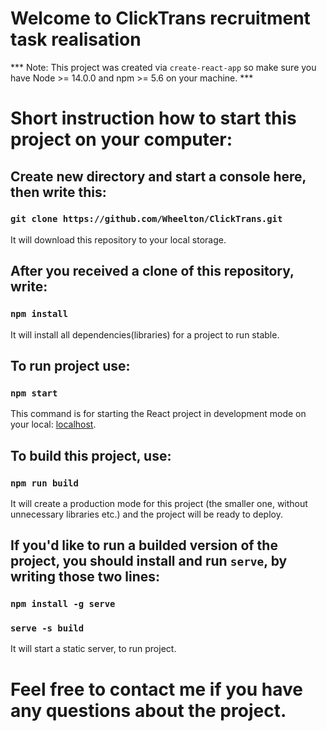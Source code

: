 # Welcome to ClickTrans recruitment task realisation

*** Note: This project was created via `create-react-app` so make sure you have Node >= 14.0.0 and npm >= 5.6 on your machine. ***

# Short instruction how to start this project on your computer:

## Create new directory and start a console here, then write this:

### `git clone https://github.com/Wheelton/ClickTrans.git`

It will download this repository to your local storage.

## After you received a clone of this repository, write:

### `npm install`
 
It will install all dependencies(libraries) for a project to run stable.

## To run project use:

### `npm start`

This command is for starting the React project in development mode on your local:  [localhost](http://localhost:3000).

## To build this project, use:

### `npm run build`

It will create a production mode for this project (the smaller one, without unnecessary libraries etc.) and the project will be ready to deploy.

## If you'd like to run a builded version of the project, you should install and run `serve`, by writing those two lines:

### `npm install -g serve`
### `serve -s build`

It will start a static server, to run project.

# Feel free to contact me if you have any questions about the project.
